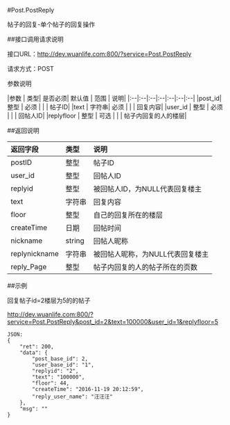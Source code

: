 #Post.PostReply

帖子的回复-单个帖子的回复操作

##接口调用请求说明

接口URL：http://dev.wuanlife.com:800/?service=Post.PostReply

请求方式：POST

参数说明

|参数  |  类型|  是否必须|    默认值 |   范围     | 说明|
|:--|:--|:--|:--|:--|:--|:--|
|post_id|   整型  |  必须     |       |      |        帖子ID|
|text      |  字符串|  必须     |      |   |          回复内容|
|user_id    | 整型 | 必须     |         |  |        回帖人ID|
|replyfloor    | 整型 | 可选     |         |  |        帖子内回复的人的楼层|

##返回说明

|返回字段         |   类型      |  说明|
|:--|:--|:--|
|postID    |    整型       |帖子ID|
|user_id     |   整型   |    回帖人ID|
|replyid        |     整型|被回帖人ID，为NULL代表回复楼主|
|text            |    字符串    | 回复内容|
|floor      |         整型     |  自己的回复所在的楼层|
|createTime     |     日期  |     回帖时间|
|nickname   |string|    回帖人昵称|
|replynickname     |     字符串  |被回帖人昵称，为NULL代表回复楼主|
|reply_Page    |     整型  |     帖子内回复的人的帖子所在的页数|

##示例

回复帖子id=2楼层为5的的帖子

http://dev.wuanlife.com:800/?service=Post.PostReply&post_id=2&text=100000&user_id=1&replyfloor=5

    JSON:
    {
        "ret": 200,
        "data": {
            "post_base_id": 2,
            "user_base_id": "1",
            "replyid": "2",
            "text": "100000",
            "floor": 44,
            "createTime": "2016-11-19 20:12:59",
            "reply_user_name": "汪汪汪"
        },
        "msg": ""
    }
